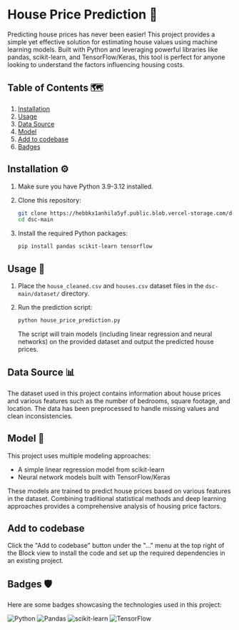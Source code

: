 # House Price Prediction 🏡

Predicting house prices has never been easier! This project provides a simple yet effective solution for estimating house values using machine learning models. Built with Python and leveraging powerful libraries like pandas, scikit-learn, and TensorFlow/Keras, this tool is perfect for anyone looking to understand the factors influencing housing costs.

## Table of Contents 🗺️

1.  [Installation](#installation-⚙️)
2.  [Usage](#usage-🚀)
3.  [Data Source](#data-source-📊)
4.  [Model](#model-🧠)
5.  [Add to codebase](#add-to-codebase)
6.  [Badges](#badges-🛡️)

## Installation ⚙️

1.  Make sure you have Python 3.9-3.12 installed.
2.  Clone this repository:

    ```bash
    git clone https://hebbkx1anhila5yf.public.blob.vercel-storage.com/dsc-main%20%281%29-mZx3gdAdtqzpcwS1f1UW8bP3v40vB8.zip dsc-main
    cd dsc-main
    ```

3.  Install the required Python packages:

    ```bash
    pip install pandas scikit-learn tensorflow
    ```

## Usage 🚀

1.  Place the `house_cleaned.csv` and `houses.csv` dataset files in the `dsc-main/dataset/` directory.
2.  Run the prediction script:

    ```bash
    python house_price_prediction.py
    ```

    The script will train models (including linear regression and neural networks) on the provided dataset and output the predicted house prices.

## Data Source 📊

The dataset used in this project contains information about house prices and various features such as the number of bedrooms, square footage, and location. The data has been preprocessed to handle missing values and clean inconsistencies.

## Model 🧠

This project uses multiple modeling approaches:
- A simple linear regression model from scikit-learn
- Neural network models built with TensorFlow/Keras

These models are trained to predict house prices based on various features in the dataset. Combining traditional statistical methods and deep learning approaches provides a comprehensive analysis of housing price factors.

## Add to codebase

Click the "Add to codebase" button under the "..." menu at the top right of the Block view to install the code and set up the required dependencies in an existing project.

## Badges 🛡️

Here are some badges showcasing the technologies used in this project:

![Python](https://img.shields.io/badge/python-3.9--3.12-blue.svg?logo=python&logoColor=white)
![Pandas](https://img.shields.io/badge/pandas-%23150458.svg?logo=pandas&logoColor=white)
![scikit-learn](https://img.shields.io/badge/scikit--learn-%23F7931E.svg?logo=scikit-learn&logoColor=white)
![TensorFlow](https://img.shields.io/badge/TensorFlow-%23FF6F00.svg?logo=tensorflow&logoColor=white)
